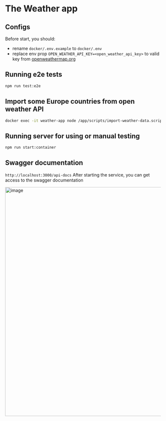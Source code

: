 # The Weather app

## Configs
Before start, you should: 
- rename `docker/.env.example` to `docker/.env`  
- replace env prop `OPEN_WEATHER_API_KEY=<open_weather_api_key>` to valid key from [openweathermap.org](https://openweathermap.org/)

## Running e2e tests
```bash
npm run test:e2e
```

## Import some Europe countries from open weather API
```bash
docker exec -it weather-app node /app/scripts/import-weather-data.script.js
```

## Running server for using or manual testing
```bash
npm run start:container
```

## Swagger documentation
`http://localhost:3000/api-docs`
After starting the service, you can get access to the swagger documentation

<img width="739" alt="image" src="https://user-images.githubusercontent.com/26094358/197353699-81d281ba-117c-42ca-9fd9-ab4c9c251859.png">
